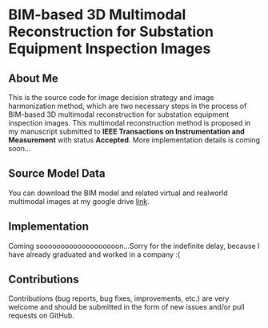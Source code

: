 # BIM-based 3D Multimodal Reconstruction for Substation Equipment Inspection Images

## About Me
This is the source code for image decision strategy and image harmonization method, which are two necessary steps in the process of BIM-based 3D multimodal reconstruction for substation equipment inspection images. This multimodal reconstruction method is proposed in my manuscript submitted to **IEEE Transactions on Instrumentation and Measurement** with status **Accepted**. More implementation details is coming soon...

## Source Model Data
You can download the BIM model and related virtual and realworld multimodal images at my google drive [link](https://drive.google.com/file/d/1cCyplXP6wprHzeSY_mECKxErdZ11051D/view?usp=drive_link).

## Implementation
Coming sooooooooooooooooooon...Sorry for the indefinite delay, because I have already graduated and worked in a company :(

## Contributions
Contributions (bug reports, bug fixes, improvements, etc.) are very welcome and should be submitted in the form of new issues and/or pull requests on GitHub.
